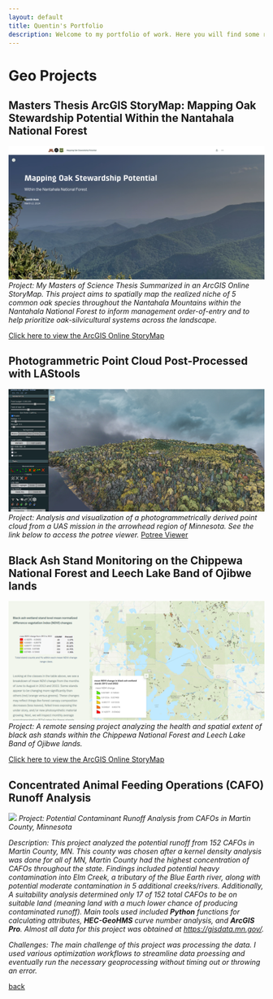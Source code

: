```yaml
---
layout: default
title: Quentin's Portfolio
description: Welcome to my portfolio of work. Here you will find some relevant projects that highlight my skills.
---
```

# Geo Projects

## Masters Thesis ArcGIS StoryMap: Mapping Oak Stewardship Potential Within the Nantahala National Forest
_![](storymap.png)_
_Project: My Masters of Science Thesis Summarized in an ArcGIS Online StoryMap. This project aims to spatially map the realized niche of 5 common oak species throughout the Nantahala Mountains within the Nantahala National Forest to inform management order-of-entry and to help prioritize oak-silvicultural systems across the landscape._

<a href="https://arcg.is/1iSvaL1">Click here to view the ArcGIS Online StoryMap</a>

## Photogrammetric Point Cloud Post-Processed with LAStools
_![](potree.png)_
_Project: Analysis and visualization of a photogrammetrically derived point cloud from a UAS mission in the arrowhead region of Minnesota. See the link below to access the potree viewer._
<a href="./laspublish.6212/portal.html">Potree Viewer</a>


## Black Ash Stand Monitoring on the Chippewa National Forest and Leech Lake Band of Ojibwe lands
_![](storymap_blackash.png)_
_Project: A remote sensing project analyzing the health and spatial extent of black ash stands within the Chippewa National Forest and Leech Lake Band of Ojibwe lands._

<a href="https://arcg.is/0T1K0C">Click here to view the ArcGIS Online StoryMap</a>



## Concentrated Animal Feeding Operations (CAFO) Runoff Analysis
_![](MartinCo_FinalCAFOLayout.png)_
_Project: Potential Contaminant Runoff Analysis from CAFOs in Martin County, Minnesota_

_Description: This project analyzed the potential runoff from 152 CAFOs in Martin County, MN. This county was chosen after a kernel density analysis was done for all of MN, Martin County had the highest concentration of CAFOs throughout the state. Findings included potential heavy contamination into Elm Creek, a tributary of the Blue Earth river, along with potential moderate contamination in 5 additional creeks/rivers. Additionally, A suitability analysis determined only 17 of 152 total CAFOs to be on suitable land (meaning land with a much lower chance of producing contaminated runoff). Main tools used included **Python** functions for calculating attributes, **HEC-GeoHMS** curve number analysis, and **ArcGIS Pro**. Almost all data for this project was obtained at https://gisdata.mn.gov/._

_Challenges: The main challenge of this project was processing the data. I used various optimization workflows to streamline data proessing and eventually run the necessary geoprocessing without timing out or throwing an error._





[back](./)
